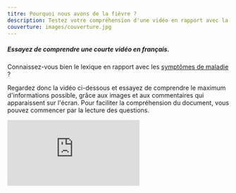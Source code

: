 ```yaml
---
titre: Pourquoi nous avons de la fièvre ?
description: Testez votre compréhension d'une vidéo en rapport avec la santé.
couverture: images/couverture.jpg
---
```


##### Essayez de comprendre une courte vidéo en français.

Connaissez-vous bien le lexique en rapport avec les [symptômes de maladie](https://paysdufle.fr/vocabulaire/corps-et-sante/maladies-symptomes/index.html) ?  

Regardez donc la vidéo ci-dessous et essayez de comprendre le maximum d'informations possible, grâce aux images et aux commentaires qui apparaissent sur l'écran. Pour faciliter la compréhension du document, vous pouvez commencer par la lecture des questions.  

<div class="embed-responsive embed-responsive-16by9">
    <iframe class="embed-responsive-item" src="https://www.youtube.com/embed/_x-jEVsF5wM" frameborder="0" allow="accelerometer; autoplay; encrypted-media; gyroscope; picture-in-picture" allowfullscreen></iframe>
</div>